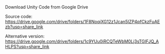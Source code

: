 Download Unity Code from Google Drive

Source code:
https://drive.google.com/drive/folders/1F8NoqiXG12z1Jcan5IZP4pfCkzFuAEzb?usp=share_link

Alternative version:
https://drive.google.com/drive/folders/1c9YUu0iRCQTeWbM0Lj3sTGIFJQ_AHLPS?usp=share_link
